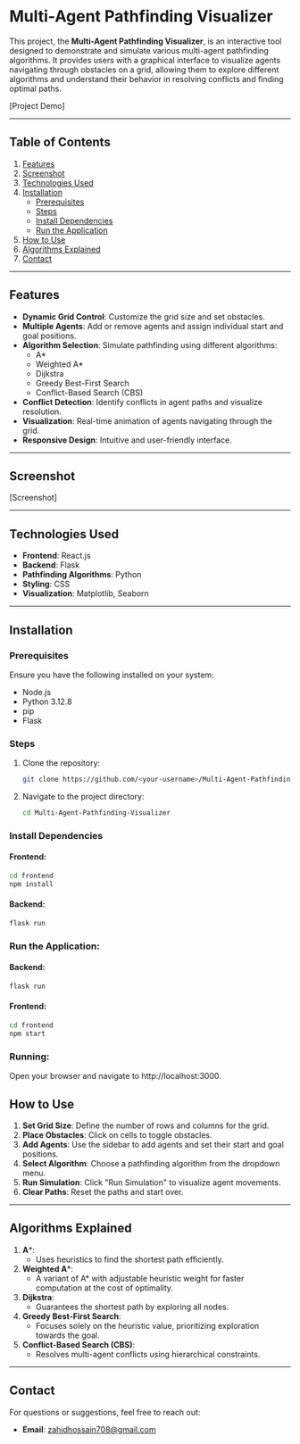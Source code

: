 # Multi-Agent Pathfinding Visualizer
This project, the **Multi-Agent Pathfinding Visualizer**, is an interactive tool designed to demonstrate and simulate various multi-agent pathfinding algorithms. It provides users with a graphical interface to visualize agents navigating through obstacles on a grid, allowing them to explore different algorithms and understand their behavior in resolving conflicts and finding optimal paths.

[Project Demo]

---
## Table of Contents
1. [Features](#features)
2. [Screenshot](#screenshot)
3. [Technologies Used](#technologies-used)
4. [Installation](#installation)
   - [Prerequisites](#prerequisites)
   - [Steps](#steps)
   - [Install Dependencies](#install-dependencies)
   - [Run the Application](#run-the-application)
5. [How to Use](#how-to-use)
6. [Algorithms Explained](#algorithms-explained)
7. [Contact](#contact)

---
## Features
- **Dynamic Grid Control**: Customize the grid size and set obstacles.
- **Multiple Agents**: Add or remove agents and assign individual start and goal positions.
- **Algorithm Selection**: Simulate pathfinding using different algorithms:
  - A*
  - Weighted A*
  - Dijkstra
  - Greedy Best-First Search
  - Conflict-Based Search (CBS)
- **Conflict Detection**: Identify conflicts in agent paths and visualize resolution.
- **Visualization**: Real-time animation of agents navigating through the grid.
- **Responsive Design**: Intuitive and user-friendly interface.

---

## Screenshot
[Screenshot]

---

## Technologies Used
- **Frontend**: React.js
- **Backend**: Flask
- **Pathfinding Algorithms**: Python
- **Styling**: CSS
- **Visualization**: Matplotlib, Seaborn

---

## Installation

### Prerequisites
Ensure you have the following installed on your system:
- Node.js
- Python 3.12.8
- pip
- Flask

### Steps
1. Clone the repository:
   ```bash
   git clone https://github.com/<your-username>/Multi-Agent-Pathfinding-Visualizer.git
2. Navigate to the project directory:
   ```bash
   cd Multi-Agent-Pathfinding-Visualizer
### Install Dependencies

#### Frontend:
```bash
cd frontend
npm install
```
#### Backend:
```bash
flask run
```

### Run the Application:
#### Backend:
```bash
flask run
```
#### Frontend:
```bash
cd frontend
npm start
```
### Running:
Open your browser and navigate to http://localhost:3000.

## How to Use

1. **Set Grid Size**: Define the number of rows and columns for the grid.
2. **Place Obstacles**: Click on cells to toggle obstacles.
3. **Add Agents**: Use the sidebar to add agents and set their start and goal positions.
4. **Select Algorithm**: Choose a pathfinding algorithm from the dropdown menu.
5. **Run Simulation**: Click "Run Simulation" to visualize agent movements.
6. **Clear Paths**: Reset the paths and start over.

---

## Algorithms Explained

1. **A***:
   - Uses heuristics to find the shortest path efficiently.
2. **Weighted A***:
   - A variant of A* with adjustable heuristic weight for faster computation at the cost of optimality.
3. **Dijkstra**:
   - Guarantees the shortest path by exploring all nodes.
4. **Greedy Best-First Search**:
   - Focuses solely on the heuristic value, prioritizing exploration towards the goal.
5. **Conflict-Based Search (CBS)**:
   - Resolves multi-agent conflicts using hierarchical constraints.

---

## Contact

For questions or suggestions, feel free to reach out:
- **Email**: zahidhossain708@gmail.com
